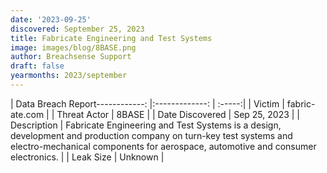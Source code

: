 ```yaml
---
date: '2023-09-25'
discovered: September 25, 2023
title: Fabricate Engineering and Test Systems
image: images/blog/8BASE.png
author: Breachsense Support
draft: false
yearmonths: 2023/september
---
```


| Data Breach Report------------:     |:-------------:    | :-----:|
| Victim      | fabric-ate.com      | 
| Threat Actor      | 8BASE      | 
| Date Discovered      | Sep 25, 2023      | 
| Description      | Fabricate Engineering and Test Systems is a design, development and production company on turn-key test systems and electro-mechanical components for aerospace, automotive and consumer electronics.      | 
| Leak Size      | Unknown      | 

